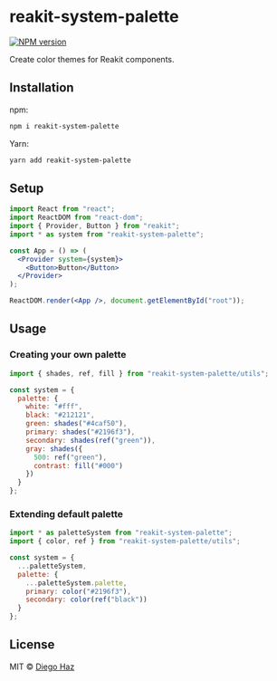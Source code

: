 # reakit-system-palette

<a href="https://npmjs.org/package/reakit-system-palette"><img alt="NPM version" src="https://img.shields.io/npm/v/reakit-system-palette.svg?style=flat-square" /></a>

Create color themes for Reakit components.

## Installation

npm:
```sh
npm i reakit-system-palette
```

Yarn:
```sh
yarn add reakit-system-palette
```

## Setup

```jsx
import React from "react";
import ReactDOM from "react-dom";
import { Provider, Button } from "reakit";
import * as system from "reakit-system-palette";

const App = () => (
  <Provider system={system}>
    <Button>Button</Button>
  </Provider>
);

ReactDOM.render(<App />, document.getElementById("root"));
```

## Usage

### Creating your own palette

```jsx
import { shades, ref, fill } from "reakit-system-palette/utils";

const system = {
  palette: {
    white: "#fff",
    black: "#212121",
    green: shades("#4caf50"),
    primary: shades("#2196f3"),
    secondary: shades(ref("green")),
    gray: shades({
      500: ref("green"),
      contrast: fill("#000")
    })
  }
};
```

### Extending default palette

```jsx
import * as paletteSystem from "reakit-system-palette";
import { color, ref } from "reakit-system-palette/utils";

const system = {
  ...paletteSystem,
  palette: {
    ...paletteSystem.palette,
    primary: color("#2196f3"),
    secondary: color(ref("black"))
  }
};
```

## License

MIT © [Diego Haz](https://github.com/diegohaz)
